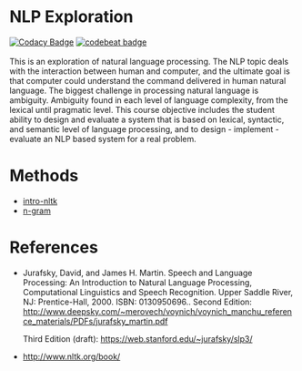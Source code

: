 # NLP Exploration
[![Codacy Badge](https://api.codacy.com/project/badge/Grade/0993f954d899498e8c69bc63a5802132)](https://app.codacy.com/app/rizkyfalih/NLP-Exploration?utm_source=github.com&utm_medium=referral&utm_content=rizkyfalih/NLP-Exploration&utm_campaign=badger)
[![codebeat badge](https://codebeat.co/badges/72067d01-a73e-444c-9acf-84d694d41b82)](https://codebeat.co/projects/github-com-rizkyfalih/NLP-Exploration-master)\
<br>
This is an exploration of natural language processing. The NLP topic deals with the interaction between human and computer, and the ultimate goal is that computer could understand the command delivered in human natural language. The biggest challenge in processing natural language is ambiguity. Ambiguity found in each level of language complexity, from the lexical until pragmatic level. This course objective includes the student ability to design and evaluate a system that is based on lexical, syntactic, and semantic level of language processing, and to design - implement - evaluate an NLP based system for a real problem.

# Methods
<ul>
  <li><a href="https://web.stanford.edu/~jurafsky/slp3/13.pdf">intro-nltk</a></li> 
  <li><a href="https://courses.engr.illinois.edu/cs373/sp2009/lectures/lect_15.pdf">n-gram</a></li> 
</ul>


# References
- Jurafsky, David, and James H. Martin. Speech and Language Processing: An Introduction to Natural Language Processing, Computational Linguistics and Speech Recognition. Upper Saddle River, NJ: Prentice-Hall, 2000. ISBN: 0130950696..
  Second Edition: http://www.deepsky.com/~merovech/voynich/voynich_manchu_reference_materials/PDFs/jurafsky_martin.pdf
  
  Third Edition (draft): https://web.stanford.edu/~jurafsky/slp3/
- http://www.nltk.org/book/


